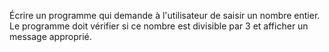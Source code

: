 Écrire un programme qui demande à l'utilisateur de saisir un nombre entier. Le programme doit vérifier si ce nombre est divisible par 3 et afficher un message approprié.